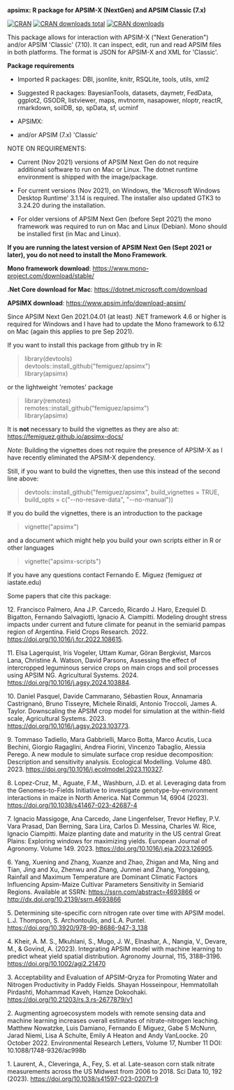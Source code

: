 **apsimx: R package for APSIM-X (NextGen) and APSIM Classic (7.x)**

[![CRAN](http://www.r-pkg.org/badges/version/apsimx)](https://CRAN.R-project.org/package=apsimx)
[![CRAN
downloads total](https://cranlogs.r-pkg.org/badges/grand-total/apsimx)](https://github.com/r-hub/cranlogs.app)
[![CRAN downloads](https://cranlogs.r-pkg.org/badges/apsimx)](https://cran.r-project.org/package=apsimx)


This package allows for interaction with APSIM-X ("Next Generation")
and/or APSIM 'Classic' (7.10). It can inspect, edit, run and read
APSIM files in both platforms. The format is JSON for APSIM-X and XML
for 'Classic'.

**Package requirements**

* Imported R packages: DBI, jsonlite, knitr, RSQLite, tools, utils, xml2

* Suggested R packages: BayesianTools, datasets, daymetr, FedData, ggplot2,
  GSODR, listviewer, maps, mvtnorm, nasapower, nloptr, reactR, rmarkdown, soilDB, sp, spData, sf, ucminf

* APSIMX:

* and/or APSIM (7.x) 'Classic'

NOTE ON REQUIREMENTS:

* Current (Nov 2021) versions of APSIM Next Gen do not require additional software
to run on Mac or Linux. The dotnet runtime environment is shipped with the image/package.

* For current versions (Nov 2021), on Windows, the 'Microsoft Windows Desktop Runtime' 3.1.14 is required. The installer also updated GTK3 to 3.24.20 during the installation.

* For older versions of APSIM Next Gen (before Sept 2021) the mono framework was required to run on Mac and Linux (Debian). Mono should be installed first (in Mac and Linux). 

**If you are running the latest version of APSIM Next Gen (Sept 2021 or later), you do 
not need to install the Mono Framework**.

**Mono framework download**:
https://www.mono-project.com/download/stable/

**.Net Core download for Mac**:
https://dotnet.microsoft.com/download

**APSIMX download**:
https://www.apsim.info/download-apsim/

Since APSIM Next Gen 2021.04.01 (at least) .NET framework 4.6 or higher is 
required for Windows and I have had to update the Mono framework to 
6.12 on Mac (again this applies to pre Sep 2021).

If you want to install this package from github try in R:

> library(devtools) \
> devtools::install_github("femiguez/apsimx") \
> library(apsimx)

or the lightweight 'remotes' package

> library(remotes) \
> remotes::install_github("femiguez/apsimx") \
> library(apsimx)

It is **not** necessary to build the vignettes as they are also at:
https://femiguez.github.io/apsimx-docs/

*Note*: Building the vignettes does not require the presence of APSIM-X as I
have recently eliminated the APSIM-X dependency.

Still, if you want to build the vignettes, then use this instead
of the second line above:

> devtools::install_github("femiguez/apsimx", build_vignettes = TRUE,
> build_opts = c("--no-resave-data", "--no-manual")) 

If you do build the vignettes, there is an introduction to the package

> vignette("apsimx")

and a document which might help you build your own scripts either in R
or other languages

> vignette("apsimx-scripts")

If you have any questions contact Fernando E. Miguez (femiguez *at* iastate.edu)

Some papers that cite this package:

12\. Francisco Palmero, Ana J.P. Carcedo, Ricardo J. Haro, Ezequiel D. Bigatton, Fernando Salvagiotti, Ignacio A. Ciampitti. Modeling drought stress impacts under current and future climate for peanut in the semiarid pampas region of Argentina. Field Crops Research. 2022. https://doi.org/10.1016/j.fcr.2022.108615.

11\. Elsa Lagerquist, Iris Vogeler, Uttam Kumar, Göran Bergkvist, Marcos Lana, Christine A. Watson, David Parsons,
Assessing the effect of intercropped leguminous service crops on main crops and soil processes using APSIM NG.
Agricultural Systems. 2024. https://doi.org/10.1016/j.agsy.2024.103884.

10\. Daniel Pasquel, Davide Cammarano, Sébastien Roux, Annamaria Castrignanò, Bruno Tisseyre, Michele Rinaldi, Antonio Troccoli, James A. Taylor. Downscaling the APSIM crop model for simulation at the within-field scale,
Agricultural Systems. 2023. https://doi.org/10.1016/j.agsy.2023.103773.

9\. Tommaso Tadiello, Mara Gabbrielli, Marco Botta, Marco Acutis, Luca Bechini, Giorgio Ragaglini, Andrea Fiorini, Vincenzo Tabaglio, Alessia Perego. A new module to simulate surface crop residue decomposition: Description and sensitivity analysis. Ecological Modelling. Volume 480. 2023. https://doi.org/10.1016/j.ecolmodel.2023.110327.

8\. Lopez-Cruz, M., Aguate, F.M., Washburn, J.D. et al. Leveraging data from the Genomes-to-Fields Initiative to investigate genotype-by-environment interactions in maize in North America. Nat Commun 14, 6904 (2023). https://doi.org/10.1038/s41467-023-42687-4

7\. Ignacio Massigoge, Ana Carcedo, Jane Lingenfelser, Trevor Hefley, P.V. Vara Prasad, Dan Berning, Sara Lira, Carlos D. Messina, Charles W. Rice, Ignacio Ciampitti. Maize planting date and maturity in the US central Great Plains: Exploring windows for maximizing yields. European Journal of Agronomy. Volume 149. 2023. 
https://doi.org/10.1016/j.eja.2023.126905.

6\. Yang, Xuening and Zhang, Xuanze and Zhao, Zhigan and Ma, Ning and Tian, Jing and Xu, Zhenwu and Zhang, Junmei and Zhang, Yongqiang, Rainfall and Maximum Temperature are Dominant Climatic Factors Influencing Apsim-Maize Cultivar Parameters Sensitivity in Semiarid Regions. Available at SSRN: https://ssrn.com/abstract=4693866 or http://dx.doi.org/10.2139/ssrn.4693866

5\. Determining site-specific corn nitrogen rate over time with APSIM model. L.J. Thompson, S. Archontoulis, and L.A. Puntel. https://doi.org/10.3920/978-90-8686-947-3_138

4\. Kheir, A. M. S., Mkuhlani, S., Mugo, J. W., Elnashar, A., Nangia, V., Devare, M., & Govind, A. (2023). Integrating APSIM model with machine learning to predict wheat yield spatial distribution. Agronomy Journal, 115, 3188–3196. https://doi.org/10.1002/agj2.21470

3\. Acceptability and Evaluation of APSIM-Qryza for Promoting Water and Nitrogen Productivity in Paddy Fields. 
Shayan Hosseinpour, Hemmatollah Pirdashti, Mohammad Kaveh, Hamze Dokoohaki. https://doi.org/10.21203/rs.3.rs-2677879/v1

2\. Augmenting agroecosystem models with remote sensing data and machine learning increases overall estimates of nitrate-nitrogen leaching. Matthew Nowatzke, Luis Damiano, Fernando E Miguez, Gabe S McNunn, Jarad Niemi, Lisa A Schulte, Emily A Heaton and Andy VanLoocke. 20 October 2022. Environmental Research Letters, Volume 17, Number 11
DOI: 10.1088/1748-9326/ac998b

1\. Laurent, A., Cleveringa, A., Fey, S. et al. Late-season corn stalk nitrate measurements across the US Midwest from 2006 to 2018. Sci Data 10, 192 (2023). https://doi.org/10.1038/s41597-023-02071-9

